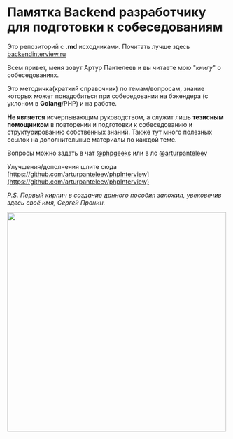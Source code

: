 # Памятка Backend разработчику для подготовки к собеседованиям

Это репозиторий с **.md** исходниками. Почитать лучше здесь [backendinterview.ru](https://backendinterview.ru)

Всем привет, меня зовут Артур Пантелеев и вы читаете мою "*книгу*" о собеседованиях.

Это методичка(краткий справочник) по темам/вопросам, знание которых может понадобиться при собеседовании на бэкендера (с уклоном в **Golang**/PHP) и на работе.

**Не является** исчерпывающим руководством, а служит лишь **тезисным помощником** в повторении и подготовки к собеседованию и структурированию собственных знаний. Также тут много полезных ссылок на дополнительные материалы по каждой теме.

Вопросы можно задать в чат [@phpgeeks](https://t.me/phpgeeks) или в лс [@arturpanteleev](https://t.me/arturpanteleev)

Улучшения/дополнения шлите сюда [https://github.com/arturpanteleev/phpInterview](https://github.com/arturpanteleev/phpInterview)

*P.S. Первый кирпич в создание данного пособия заложил, увековечив здесь своё имя, Сергей Пронин.*

<img src="src/media/image1.jpeg" height="500px" />
